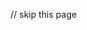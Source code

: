 // skip this page

<!-- # VirtuCart - Ecommerce Platform


## Table of Contents

1. [Overview](#overview)
2. [Features](#features)
3. [Screenshots](#screenshots)
4. [How to Use](#how-to-use)
5. [Project Structure](#project-structure)
6. [Technologies Used](#technologies-used)
7. [Testing Credentials](#testing-credentials)

## Overview

VirtuCart is a React-based ecommerce platform that utilizes technologies like Redux, Context, Tailwind CSS, Formik, Yup, SweetAlert, and the FakeStoreAPI. It offers a comprehensive shopping experience with features such as user authentication, product listing, detailed product information, shopping cart functionality, and more.

## Features

- **Product Listing:** Display a list of products available in the store, including images, titles, prices, and descriptions.

- **Product Details:** Show detailed information about each product, including specifications and customer reviews.

- **User Authentication:** Allow users to create accounts, log in, and log out. Keep track of user-specific information, such as order history.

- **Shopping Cart:** Enable users to add products to their shopping cart. Display the contents of the shopping cart with quantities and prices.

- **Checkout Process:** Guide users through a seamless checkout process. Collect shipping information and provide order summaries.

- **Search and Filtering:** Implement search functionality for users to find specific products. Provide filters based on categories, prices, and other criteria.

- **Responsive Design:** Ensure the application is accessible and user-friendly across various devices.

- **Wishlist:** Allow users to add products to a wishlist for future reference.

- **User Profile:** Display user-specific information and order history.

- **Form Validation:** Implement form validation using Formik and Yup for a seamless user experience.

- **Alerts:** Integrate SweetAlert for user-friendly alerts and notifications.

## Screenshots

Home Page
![image](https://github.com/utkarshgupta04092003/ecommerce-using-fakestoreapi/assets/63789702/5742ab00-2a40-42ef-b0a0-2c849c11fd08)

Product Listing
![image](https://github.com/utkarshgupta04092003/ecommerce-using-fakestoreapi/assets/63789702/9f70fcc4-2105-4703-9847-b92441396bb0)

Filters
![image](https://github.com/utkarshgupta04092003/ecommerce-using-fakestoreapi/assets/63789702/e56928d8-b96c-4ebe-bde6-ccdd64683fea)

Product Details
![image](https://github.com/utkarshgupta04092003/ecommerce-using-fakestoreapi/assets/63789702/69eee27e-26c0-43a7-a876-c6cdafaea005)

Add to cart
![image](https://github.com/utkarshgupta04092003/ecommerce-using-fakestoreapi/assets/63789702/b36f666a-0051-49cf-b343-f111d02bfcf2)

Cart Page
![image](https://github.com/utkarshgupta04092003/ecommerce-using-fakestoreapi/assets/63789702/2646bd1a-7c17-4d00-b73f-0219ac52c417)

Checkout
![image](https://github.com/utkarshgupta04092003/ecommerce-using-fakestoreapi/assets/63789702/e4af8833-4a42-4bc2-8abd-5f5619288af0)

Profile
![image](https://github.com/utkarshgupta04092003/ecommerce-using-fakestoreapi/assets/63789702/a32231d0-cb21-44d7-ab12-f3cd88136796)

Light Mode
![image](https://github.com/utkarshgupta04092003/ecommerce-using-fakestoreapi/assets/63789702/db939d8a-3697-4a09-b491-0b243000ad04)

## How to Use

1. Clone the repository to your local machine.

   ```bash
   git clone https://github.com/utkarshgupta04092003/ecommerce-using-fakestoreapi.git
   ```

2. Navigate to the project directory.

   ```bash
   cd ecommerce-using-fakestoreapi
   ```

3. Install dependencies.

   ```bash
   npm install
   ```

4. Start the development server.

   ```bash
   npm run dev
   ```

5. Open your browser and visit [http://localhost:5173](http://localhost:5173) to explore VirtuCart.

## Project Structure

- **src/components:** Contains React components for different sections of the application.
- **src/context:** Manages dark mode features using React Context.
- **src/redux:** Implements state management with Redux, including slices for cart and wishlist functionality.
- **src/utils:** Includes utility functions and constants.
- **src/forms:** Integrates Formik and Yup for form validation.
- **src/alerts:** Utilizes SweetAlert for user-friendly alerts.
- **src/App.js:** Main application component defining the structure and routing.

## Technologies Used

- React
- Redux
- Context API
- Tailwind CSS
- FakeStoreAPI
- React Router DOM
- Formik
- Yup
- SweetAlert

## Testing Credentials

To test the website, use the following credentials:

- **Email:** don@gmail.com
- **Password:** ewedon
- Or
- **Email:** morrison@gmail.com
- **Password:** 83r5^_


Feel free to explore VirtuCart, an ecommerce platform offering a delightful shopping experience! -->

